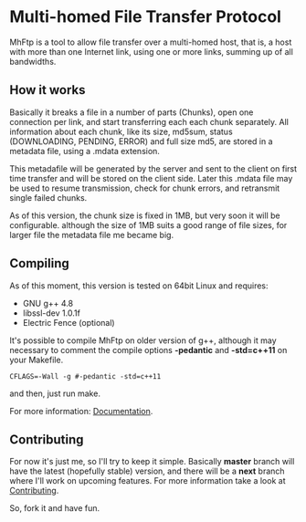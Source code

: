 # Multi-homed File Transfer Protocol #

MhFtp is a tool to allow file transfer over a multi-homed host, that is, a host
with more than one Internet link, using one or more links, summing up of all
bandwidths.

## How it works ##
Basically it breaks a file in a number of parts (Chunks), open one connection per
link, and start transferring each each chunk separately. All information about
each chunk, like its size, md5sum, status (DOWNLOADING, PENDING, ERROR) and
full size md5, are stored in a metadata file, using a .mdata extension.

This metadafile will be generated by the server and sent to the client on first
time transfer and will be stored on the client side. Later this .mdata file
may be used to resume transmission, check for chunk errors, and retransmit single
 failed chunks.

As of this version, the chunk size is fixed in 1MB, but very soon it will be
configurable. although the size of 1MB suits a good range of file sizes, for
larger file the metadata file me became big.

## Compiling ##

As of this moment, this version is tested on 64bit Linux and requires:

* GNU g++ 4.8
* libssl-dev 1.0.1f
* Electric Fence (optional)

It's possible to compile MhFtp on older version of g++, although it may necessary
to comment the compile options **-pedantic** and **-std=c++11** on your Makefile.


``CFLAGS=-Wall -g #-pedantic -std=c++11``

and then, just run make.

For more information:
[Documentation](http://albertopires.github.io/deleteme).

## Contributing ##
For now it's just me, so I'll try to keep it simple. Basically **master** branch
will have the latest (hopefully stable) version, and there will be a
 **next** branch where I'll work on upcoming features.
For more information take a look at [Contributing](Documentation/CONTRIB.md).

So, fork it and have fun.
